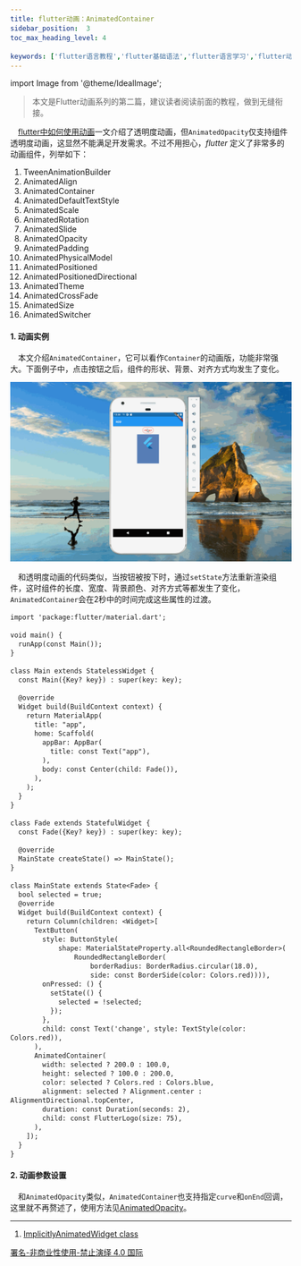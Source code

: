 ```yaml
---
title: flutter动画：AnimatedContainer
sidebar_position:  3
toc_max_heading_level: 4

keywords: ['flutter语言教程','flutter基础语法','flutter语言学习','flutter动画','AnimatedContainer']
---
```


import Image from '@theme/IdealImage';

> 本文是Flutter动画系列的第二篇，建议读者阅读前面的教程，做到无缝衔接。


 [flutter中如何使用动画](./implicity-animation.md)一文介绍了透明度动画，但`AnimatedOpacity`仅支持组件透明度动画，这显然不能满足开发需求。不过不用担心，_flutter_ 定义了非常多的动画组件，列举如下：

1.  TweenAnimationBuilder
2.  AnimatedAlign
3.  AnimatedContainer
4.  AnimatedDefaultTextStyle
5.  AnimatedScale
6.  AnimatedRotation
7.  AnimatedSlide
8.  AnimatedOpacity
9.  AnimatedPadding
10. AnimatedPhysicalModel
11. AnimatedPositioned
12. AnimatedPositionedDirectional
13. AnimatedTheme
14. AnimatedCrossFade
15. AnimatedSize
16. AnimatedSwitcher

#### 1. 动画实例

 本文介绍`AnimatedContainer`，它可以看作`Container`的动画版，功能非常强大。下面例子中，点击按钮之后，组件的形状、背景、对齐方式均发生了变化。

![组件变化](./asserts/flutter_container.gif)

 和透明度动画的代码类似，当按钮被按下时，通过`setState`方法重新渲染组件，这时组件的长度、宽度、背景颜色、对齐方式等都发生了变化，`AnimatedContainer`会在2秒中的时间完成这些属性的过渡。

    import 'package:flutter/material.dart';

    void main() {
      runApp(const Main());
    }

    class Main extends StatelessWidget {
      const Main({Key? key}) : super(key: key);

      @override
      Widget build(BuildContext context) {
        return MaterialApp(
          title: "app",
          home: Scaffold(
            appBar: AppBar(
              title: const Text("app"),
            ),
            body: const Center(child: Fade()),
          ),
        );
      }
    }

    class Fade extends StatefulWidget {
      const Fade({Key? key}) : super(key: key);

      @override
      MainState createState() => MainState();
    }

    class MainState extends State<Fade> {
      bool selected = true;
      @override
      Widget build(BuildContext context) {
        return Column(children: <Widget>[
          TextButton(
            style: ButtonStyle(
                shape: MaterialStateProperty.all<RoundedRectangleBorder>(
                    RoundedRectangleBorder(
                        borderRadius: BorderRadius.circular(18.0),
                        side: const BorderSide(color: Colors.red)))),
            onPressed: () {
              setState(() {
                selected = !selected;
              });
            },
            child: const Text('change', style: TextStyle(color: Colors.red)),
          ),
          AnimatedContainer(
            width: selected ? 200.0 : 100.0,
            height: selected ? 100.0 : 200.0,
            color: selected ? Colors.red : Colors.blue,
            alignment: selected ? Alignment.center : AlignmentDirectional.topCenter,
            duration: const Duration(seconds: 2),
            child: const FlutterLogo(size: 75),
          ),
        ]);
      }
    }

#### 2. 动画参数设置

 和`AnimatedOpacity`类似，`AnimatedContainer`也支持指定`curve`和`onEnd`回调，这里就不再赘述了，使用方法见[AnimatedOpacity](./implicity-animation.md)。

* * *

1.  [ImplicitlyAnimatedWidget class](https://api.flutter.dev/flutter/widgets/ImplicitlyAnimatedWidget-class.html)

[署名-非商业性使用-禁止演绎 4.0 国际](https://creativecommons.org/licenses/by-nc-nd/4.0/deed.zh)
